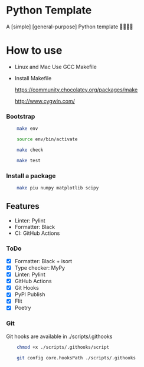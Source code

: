 # Python Template

A [simple] [general-purpose] Python template 🐍🚀🎉🦕

# How to use

- Linux and Mac
  Use GCC Makefile

- Install Makefile

  https://community.chocolatey.org/packages/make

  http://www.cygwin.com/

### Bootstrap

``` bash
    make env
```

``` bash
    source env/bin/activate
```

``` bash
    make check
```

``` bash
    make test
```

### Install a package

``` bash
    make piu numpy matplotlib scipy
```

## Features

- Linter: Pylint
- Formatter: Black
- CI: GitHub Actions

### ToDo

- [x] Formatter: Black + isort
- [x] Type checker: MyPy
- [x] Linter: Pylint
- [x] GitHub Actions
- [x] Git Hooks
- [x] PyPI Publish
- [x] Flit
- [x] Poetry

### Git

Git hooks are available in ./scripts/.githooks

``` bash
    chmod +x ./scripts/.githooks/script

    git config core.hooksPath ./scripts/.githooks

```
